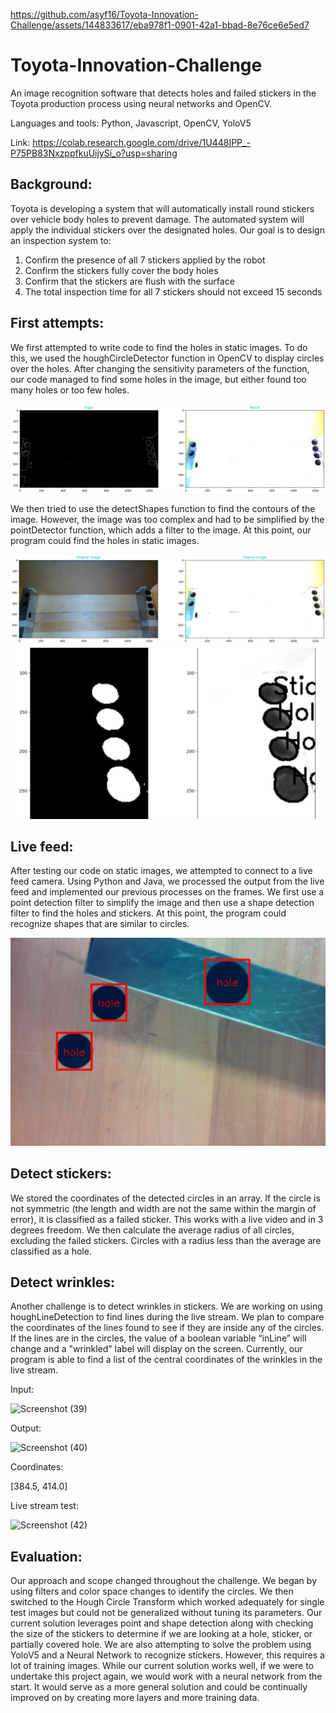 https://github.com/asyf16/Toyota-Innovation-Challenge/assets/144833617/eba978f1-0901-42a1-bbad-8e76ce6e5ed7

# Toyota-Innovation-Challenge
An image recognition software that detects holes and failed stickers in the Toyota production process using neural networks and OpenCV. 

Languages and tools: Python, Javascript, OpenCV, YoloV5

Link: https://colab.research.google.com/drive/1U448IPP_-P75PB83NxzppfkuUijySi_o?usp=sharing

## Background:

Toyota is developing a system that will automatically install round stickers over vehicle body holes to prevent damage. The automated system will apply the individual stickers over the designated holes. Our goal is to design an inspection system to: 
1. Confirm the presence of all 7 stickers applied by the robot
2. Confirm the stickers fully cover the body holes
3. Confirm that the stickers are flush with the surface
4. The total inspection time for all 7 stickers should not exceed 15 seconds

## First attempts:

We first attempted to write code to find the holes in static images. To do this, we used the houghCircleDetector function in OpenCV to display circles over the holes. After changing the sensitivity parameters of the function, our code managed to find some holes in the image, but either found too many holes or too few holes. 

![Detect Circles](https://github.com/asyf16/Toyota-Innovation-Challenge/blob/2b89e1a95978d776624e5367fa786eb1f981b16c/Pictures/circle.png)


We then tried to use the detectShapes function to find the contours of the image. However, the image was too complex and had to be simplified by the pointDetector function, which adds a filter to the image. At this point, our program could find the holes in static images. 

![Filtered](https://github.com/asyf16/Toyota-Innovation-Challenge/blob/2b89e1a95978d776624e5367fa786eb1f981b16c/Pictures/filter.png)
![Contours](https://github.com/asyf16/Toyota-Innovation-Challenge/blob/2b89e1a95978d776624e5367fa786eb1f981b16c/Pictures/contour.png)

## Live feed:
After testing our code on static images, we attempted to connect to a live feed camera. Using Python and Java, we processed the output from the live feed and implemented our previous processes on the frames. We first use a point detection filter to simplify the image and then use a shape detection filter to find the holes and stickers. At this point, the program could recognize shapes that are similar to circles. 

![Holes](https://github.com/asyf16/Toyota-Innovation-Challenge/blob/e3bbd591aad2b738c0253d50b681905018f968d4/Pictures/image.png)

## Detect stickers: 

We stored the coordinates of the detected circles in an array. If the circle is not symmetric (the length and width are not the same within the margin of error), it is classified as a failed sticker. This works with a live video and in 3 degrees freedom. We then calculate the average radius of all circles, excluding the failed stickers. Circles with a radius less than the average are classified as a hole.

## Detect wrinkles:
Another challenge is to detect wrinkles in stickers. We are working on using houghLineDetection to find lines during the live stream. We plan to compare the coordinates of the lines found to see if they are inside any of the circles. If the lines are in the circles, the value of a boolean variable “inLine” will change and a "wrinkled" label will display on the screen. Currently, our program is able to find a list of the central coordinates of the wrinkles in the live stream.

Input:

![Screenshot (39)](https://github.com/asyf16/Toyota-Innovation-Challenge/assets/144833617/906920d2-fa30-4415-a21d-3ddbde63004b)

Output:

![Screenshot (40)](https://github.com/asyf16/Toyota-Innovation-Challenge/assets/144833617/27cd1147-e32e-4cb9-be96-527a8508dc01)

Coordinates:

[384.5, 414.0]

Live stream test:

![Screenshot (42)](https://github.com/asyf16/Toyota-Innovation-Challenge/assets/144833617/66042635-b969-413f-83ae-7b4d3151286f)

## Evaluation:

Our approach and scope changed throughout the challenge. We began by using filters and color space changes to identify the circles. We then switched to the Hough Circle Transform which worked adequately for single test images but could not be generalized without tuning its parameters. Our current solution leverages point and shape detection along with checking the size of the stickers to determine if we are looking at a hole, sticker, or partially covered hole. We are also attempting to solve the problem using YoloV5 and a Neural Network to recognize stickers. However, this requires a lot of training images. While our current solution works well, if we were to undertake this project again, we would work with a neural network from the start. It would serve as a more general solution and could be continually improved on by creating more layers and more training data.

